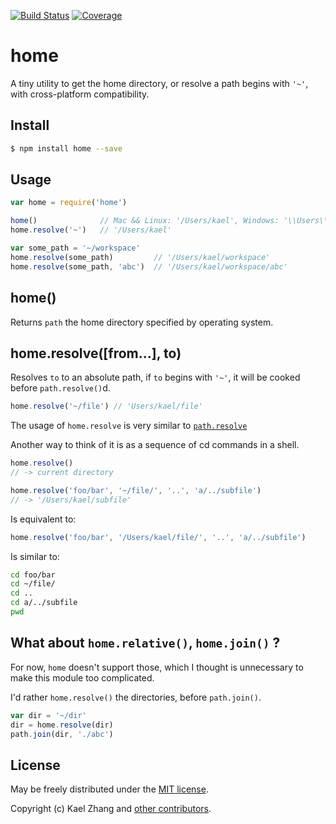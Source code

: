 [![Build Status](https://travis-ci.org/kaelzhang/node-home.svg?branch=master)](https://travis-ci.org/kaelzhang/node-home)
[![Coverage](https://codecov.io/gh/kaelzhang/node-home/branch/master/graph/badge.svg)](https://codecov.io/gh/kaelzhang/node-home)

# home

A tiny utility to get the home directory, or resolve a path begins with `'~'`, with cross-platform compatibility.

## Install

```sh
$ npm install home --save
```

## Usage

```js
var home = require('home')

home()              // Mac && Linux: '/Users/kael', Windows: '\\Users\\kael'
home.resolve('~')   // '/Users/kael'

var some_path = '~/workspace'
home.resolve(some_path)         // '/Users/kael/workspace'
home.resolve(some_path, 'abc')  // '/Users/kael/workspace/abc'
```

## home()

Returns `path` the home directory specified by operating system.

## home.resolve([from...], to)

Resolves `to` to an absolute path, if `to` begins with `'~'`, it will be cooked before `path.resolve()`d.

```js
home.resolve('~/file') // 'Users/kael/file'
```

The usage of `home.resolve` is very similar to [`path.resolve`](http://nodejs.org/api/path.html#path_path_resolve_from_to)

Another way to think of it is as a sequence of cd commands in a shell.

```js
home.resolve()
// -> current directory

home.resolve('foo/bar', '~/file/', '..', 'a/../subfile')
// -> '/Users/kael/subfile'
```

Is equivalent to:

```js
home.resolve('foo/bar', '/Users/kael/file/', '..', 'a/../subfile')
```

Is similar to:

```sh
cd foo/bar
cd ~/file/
cd ..
cd a/../subfile
pwd
```

## What about `home.relative()`, `home.join()` ?

For now, `home` doesn't support those, which I thought is unnecessary to make this module too complicated.

I'd rather `home.resolve()` the directories, before `path.join()`.

```js
var dir = '~/dir'
dir = home.resolve(dir)
path.join(dir, './abc')
```

## License

May be freely distributed under the [MIT license](https://raw.githubusercontent.com/kaelzhang/node-home/master/LICENSE-MIT).

Copyright (c) Kael Zhang and [other contributors](https://github.com/kaelzhang/node-home/graphs/contributors).

